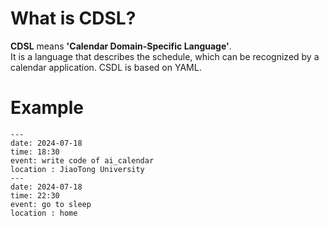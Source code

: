 # What is CDSL?

**CDSL** means **'Calendar Domain-Specific Language'**.  
It is a language that describes the schedule, which can be recognized by a  
calendar application.
CSDL is based on YAML.

# Example
```
---
date: 2024-07-18    
time: 18:30
event: write code of ai_calendar
location : JiaoTong University
---
date: 2024-07-18
time: 22:30
event: go to sleep
location : home
```